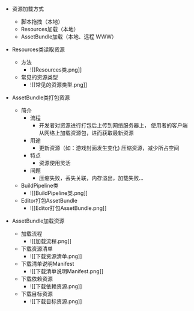 
- 资源加载方式
	- 脚本拖拽（本地）
	- Resources加载（本地）
	- AssetBundle加载（本地、远程 WWW）

- Resources类读取资源
	- 方法
		- ![[Resources类.png]]
	- 常见的资源类型
		- ![[常见的资源类型.png]]

- AssetBundle类打包资源
	- 简介
		- 流程
			- 开发者对资源进行打包后上传到网络服务器上，  使用者的客户端从网络上加载资源包，进而获取最新资源
		- 用途
			- 更新资源（如：游戏封面发生变化)  压缩资源，减少所占空间
		- 特点
			- 资源使用灵活
		- 间题
			- 压缩失败，丢失关联，内存溢出，加载失败...
	- BuildPipeline类
		- ![[BuildPipeline类.png]]
	- Editor打包AssetBundle
		- ![[Editor打包AssetBundle.png]]

- AssetBundle加载资源
	- 加载流程
		- ![[加载流程.png]]
	- 下载资源清单
		- ![[下载资源清单.png]]
	- 下载清单说明Manifest
		- ![[下载清单说明Manifest.png]]
	- 下载依赖资源
		- ![[下载依赖资源.png]]
	- 下载目标资源
		- ![[下载目标资源.png]]

 
	
